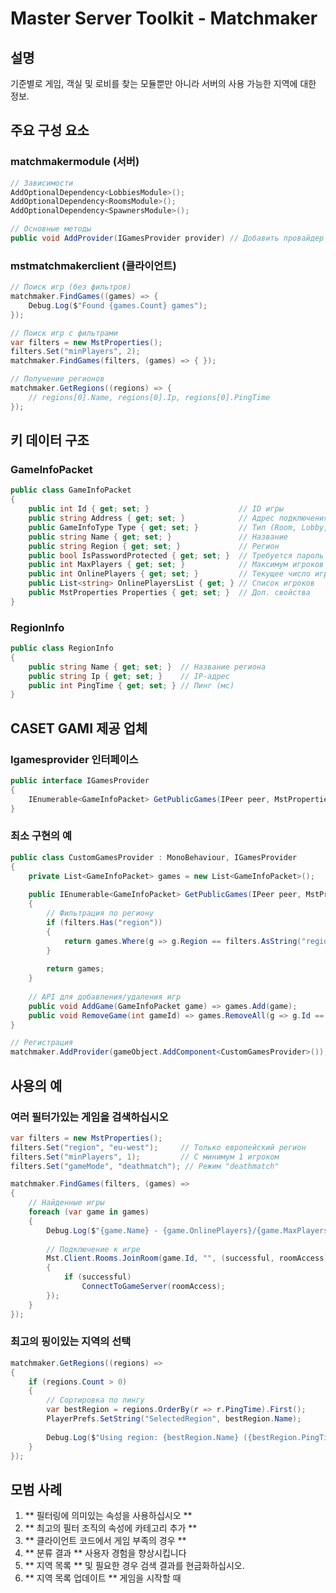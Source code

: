 # Master Server Toolkit - Matchmaker

## 설명
기준별로 게임, 객실 및 로비를 찾는 모듈뿐만 아니라 서버의 사용 가능한 지역에 대한 정보.

## 주요 구성 요소

### matchmakermodule (서버)
```csharp
// Зависимости
AddOptionalDependency<LobbiesModule>();
AddOptionalDependency<RoomsModule>();
AddOptionalDependency<SpawnersModule>();

// Основные методы
public void AddProvider(IGamesProvider provider) // Добавить провайдер игр
```

### mstmatchmakerclient (클라이언트)
```csharp
// Поиск игр (без фильтров)
matchmaker.FindGames((games) => {
    Debug.Log($"Found {games.Count} games");
});

// Поиск игр с фильтрами
var filters = new MstProperties();
filters.Set("minPlayers", 2);
matchmaker.FindGames(filters, (games) => { });

// Получение регионов
matchmaker.GetRegions((regions) => {
    // regions[0].Name, regions[0].Ip, regions[0].PingTime
});
```

## 키 데이터 구조

### GameInfoPacket
```csharp
public class GameInfoPacket
{
    public int Id { get; set; }                    // ID игры
    public string Address { get; set; }            // Адрес подключения
    public GameInfoType Type { get; set; }         // Тип (Room, Lobby, Custom)
    public string Name { get; set; }               // Название
    public string Region { get; set; }             // Регион
    public bool IsPasswordProtected { get; set; }  // Требуется пароль
    public int MaxPlayers { get; set; }            // Максимум игроков
    public int OnlinePlayers { get; set; }         // Текущее число игроков
    public List<string> OnlinePlayersList { get; } // Список игроков
    public MstProperties Properties { get; set; }  // Доп. свойства
}
```

### RegionInfo
```csharp
public class RegionInfo
{
    public string Name { get; set; }  // Название региона
    public string Ip { get; set; }    // IP-адрес
    public int PingTime { get; set; } // Пинг (мс)
}
```

## CASET GAMI 제공 업체

### Igamesprovider 인터페이스
```csharp
public interface IGamesProvider
{
    IEnumerable<GameInfoPacket> GetPublicGames(IPeer peer, MstProperties filters);
}
```

### 최소 구현의 예
```csharp
public class CustomGamesProvider : MonoBehaviour, IGamesProvider
{
    private List<GameInfoPacket> games = new List<GameInfoPacket>();
    
    public IEnumerable<GameInfoPacket> GetPublicGames(IPeer peer, MstProperties filters)
    {
        // Фильтрация по региону
        if (filters.Has("region"))
        {
            return games.Where(g => g.Region == filters.AsString("region"));
        }
        
        return games;
    }
    
    // API для добавления/удаления игр
    public void AddGame(GameInfoPacket game) => games.Add(game);
    public void RemoveGame(int gameId) => games.RemoveAll(g => g.Id == gameId);
}

// Регистрация
matchmaker.AddProvider(gameObject.AddComponent<CustomGamesProvider>());
```

## 사용의 예

### 여러 필터가있는 게임을 검색하십시오
```csharp
var filters = new MstProperties();
filters.Set("region", "eu-west");     // Только европейский регион
filters.Set("minPlayers", 1);         // С минимум 1 игроком
filters.Set("gameMode", "deathmatch"); // Режим "deathmatch"

matchmaker.FindGames(filters, (games) =>
{
    // Найденные игры
    foreach (var game in games)
    {
        Debug.Log($"{game.Name} - {game.OnlinePlayers}/{game.MaxPlayers}");
        
        // Подключение к игре
        Mst.Client.Rooms.JoinRoom(game.Id, "", (successful, roomAccess) =>
        {
            if (successful)
                ConnectToGameServer(roomAccess);
        });
    }
});
```

### 최고의 핑이있는 지역의 선택
```csharp
matchmaker.GetRegions((regions) =>
{
    if (regions.Count > 0)
    {
        // Сортировка по пингу
        var bestRegion = regions.OrderBy(r => r.PingTime).First();
        PlayerPrefs.SetString("SelectedRegion", bestRegion.Name);
        
        Debug.Log($"Using region: {bestRegion.Name} ({bestRegion.PingTime}ms)");
    }
});
```

## 모범 사례

1. ** 필터링에 의미있는 속성을 사용하십시오 **
2. ** 최고의 필터 조직의 속성에 카테고리 추가 **
3. ** 클라이언트 코드에서 게임 부족의 경우 **
4. ** 분류 결과 ** 사용자 경험을 향상시킵니다
5. ** 지역 목록 ** 및 필요한 경우 검색 결과를 현금화하십시오.
6. ** 지역 목록 업데이트 ** 게임을 시작할 때
